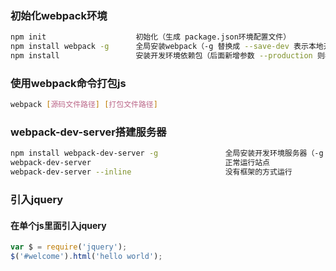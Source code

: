 
### 初始化webpack环境
``` Bash
npm init                    初始化（生成 package.json环境配置文件）
npm install webpack -g      全局安装webpack（-g 替换成 --save-dev 表示本地开发环境）
npm install                 安装开发环境依赖包（后面新增参数 --production 则表示安装生产环境依赖包）
```

### 使用webpack命令打包js
``` Bash
webpack [源码文件路径] [打包文件路径]
```
    

### webpack-dev-server搭建服务器
``` Bash
npm install webpack-dev-server -g               全局安装开发环境服务器（-g 替换成 --save-dev 表示本地开发环境）
webpack-dev-server                              正常运行站点
webpack-dev-server --inline                     没有框架的方式运行
```

### 引入jquery
#### 在单个js里面引入jquery
``` javascript
var $ = require('jquery');
$('#welcome').html('hello world');
```
